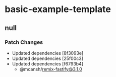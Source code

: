# basic-example-template

## null

### Patch Changes

- Updated dependencies [8f3093e]
- Updated dependencies [25f00c3]
- Updated dependencies [f6793b4]
  - @mcansh/remix-fastify@3.1.0
